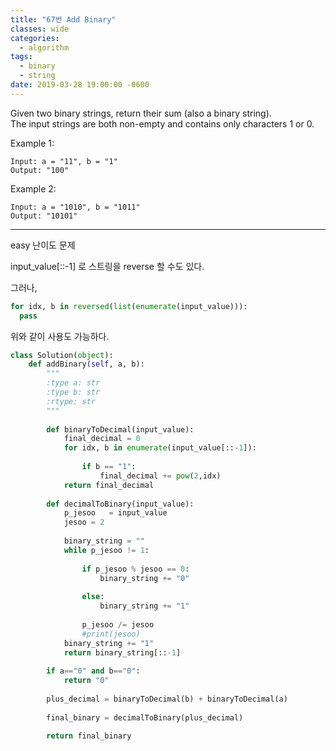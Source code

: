 ```yaml
---
title: "67번 Add Binary"
classes: wide
categories:
  - algorithm
tags:
  - binary
  - string
date: 2019-03-28 19:00:00 -0600
---
```


Given two binary strings, return their sum (also a binary string).  
The input strings are both non-empty and contains only characters 1 or 0.  

Example 1:
```
Input: a = "11", b = "1"
Output: "100"
```
Example 2:
```
Input: a = "1010", b = "1011"
Output: "10101"
```

---
easy 난이도 문제  

input_value[::-1] 로 스트링을 reverse 할 수도 있다.  

그러나,
```python
for idx, b in reversed(list(enumerate(input_value))):
  pass
```
위와 같이 사용도 가능하다.

```python
class Solution(object):
    def addBinary(self, a, b):
        """
        :type a: str
        :type b: str
        :rtype: str
        """
        
        def binaryToDecimal(input_value):
            final_decimal = 0
            for idx, b in enumerate(input_value[::-1]):
                
                if b == "1":
                    final_decimal += pow(2,idx)
            return final_decimal
        
        def decimalToBinary(input_value):
            p_jesoo   = input_value
            jesoo = 2
            
            binary_string = ""
            while p_jesoo != 1:
            
                if p_jesoo % jesoo == 0:
                    binary_string += "0"
                
                else:
                    binary_string += "1"
                              
                p_jesoo /= jesoo
                #print(jesoo)
            binary_string += "1"
            return binary_string[::-1]
        
        if a=="0" and b=="0":
            return "0"
        
        plus_decimal = binaryToDecimal(b) + binaryToDecimal(a)
        
        final_binary = decimalToBinary(plus_decimal)
        
        return final_binary  
```
